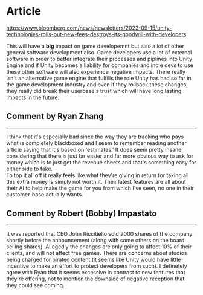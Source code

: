 # Article

https://www.bloomberg.com/news/newsletters/2023-09-15/unity-technologies-rolls-out-new-fees-destroys-its-goodwill-with-developers

This will have a **big** impact on game developemnt but also a lot of other general software development also. Game developers use a lot of external software in order to better integrate their processes and piplines into Unity Engine and if Unity becomes a liability for companies and indie devs to use these other software will also experience negative impacts. There really isn't an alternative game engine that fulfills the role Unity has had so far in the game development industry and even if they rollback these changes, they really did break their userbase's trust which will have long lasting impacts in the future.
  
  
## Comment by Ryan Zhang  
---  
I think that it's especially bad since the way they are tracking who pays what is completely blackboxed and I seem to remember reading another article saying that it's based on 'estimates.' It does seem pretty insane considering that there is just far easier and far more obvious way to ask for money which is to just get the revenue sheets and that's something easy for either side to fake.  
To top it all off it really feels like what they're giving in return for taking all this extra money is simply not worth it. Their latest features are all about their AI to help make the game for you from which I've seen, no one in their customer-base actually wants.

## Comment by Robert (Bobby) Impastato
---
It was reported that CEO John Riccitiello sold 2000 shares of the company shortly before the announcement (along with some others on the board selling shares). Allegedly the changes are only going to affect 10% of their clients, and will not affect free games. There are concerns about studios being charged for pirated content (it seems like Unity would have little incentive to make an effort to protect developers from such). I definetely agree with Ryan that it seems excessive in contrast to new features that they're offering, not to mention the downside of negative reception that they could see coming.